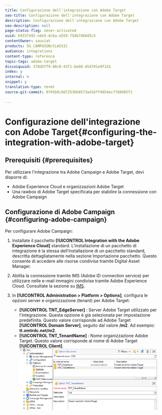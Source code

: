 ```yaml
---
title: Configurazione dell'integrazione con Adobe Target
seo-title: Configurazione dell'integrazione con Adobe Target
description: Configurazione dell'integrazione con Adobe Target
seo-description: null
page-status-flag: never-activated
uuid: b9337e92-e4e5-4cba-a559-75db7460d5c5
contentOwner: sauviat
products: SG_CAMPAIGN/CLASSIC
audience: integrations
content-type: reference
topic-tags: adobe-target
discoiquuid: 378d5ff9-88c0-43f1-beb8-454701e9f1d1
index: y
internal: n
snippet: y
translation-type: tm+mt
source-git-commit: 0745b9c9d72538b8573ad18ff4054ecf788905f2

---
```



# Configurazione dell&#39;integrazione con Adobe Target{#configuring-the-integration-with-adobe-target}

## Prerequisiti {#prerequisites}

Per utilizzare l&#39;integrazione tra Adobe Campaign e Adobe Target, devi disporre di:

* Adobe Experience Cloud e organizzazioni Adobe Target
* Una rawbox di Adobe Target specificata per stabilire la connessione con Adobe Campaign

## Configurazione di Adobe Campaign {#configuring-adobe-campaign}

Per configurare Adobe Campaign:

1. Installate il pacchetto **[!UICONTROL Integration with the Adobe Experience Cloud]** standard. L’installazione di un pacchetto di integrazione è la stessa dell’installazione di un pacchetto standard, descritta dettagliatamente nella sezione Importazione [](../../platform/using/working-with-data-packages.md#importing-packages) pacchetto. Questo consente di accedere alle risorse condivise tramite Digital Asset Manager.
1. Abilita la connessione tramite IMS (Adobe ID connection service) per utilizzare nelle e-mail immagini condivise tramite Adobe Experience Cloud. Consultate la sezione su [IMS](../../integrations/using/about-adobe-id.md).
1. In **[!UICONTROL Administration > Platform > Options]**, configura le opzioni server e organizzazione (tenant) per Adobe Target:

   * **[!UICONTROL TNT_EdgeServer]** : Server Adobe Target utilizzato per l&#39;integrazione. Questa opzione è già selezionata per impostazione predefinita. Questo valore corrisponde ad Adobe Target **[!UICONTROL Domain Server]**, seguito dal valore **/m2**. Ad esempio: **tt.omtrdc.net/m2**.
   * **[!UICONTROL TNT_TenantName]** : Nome organizzazione Adobe Target. Questo valore corrisponde al nome di Adobe Target **[!UICONTROL Client]**.
   ![](assets/tar_options.png)

